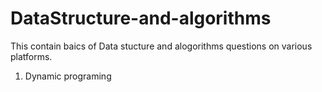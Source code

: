 # DataStructure-and-algorithms
This contain baics of Data stucture and alogorithms questions on various platforms.
1. Dynamic programing

